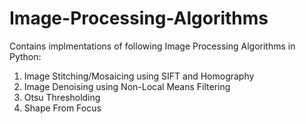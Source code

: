 # Image-Processing-Algorithms
Contains implmentations of following Image Processing Algorithms in Python:
1. Image Stitching/Mosaicing using SIFT and Homography
2. Image Denoising using Non-Local Means Filtering
3. Otsu Thresholding
4. Shape From Focus
